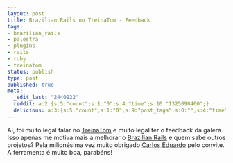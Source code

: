 ```yaml
---
layout: post
title: Brazilian Rails no TreinaTom - Feedback
tags:
- brazilian_rails
- palestra
- plugins
- rails
- ruby
- treinatom
status: publish
type: post
published: true
meta:
  _edit_last: "2440922"
  reddit: a:2:{s:5:"count";s:1:"0";s:4:"time";s:10:"1325090460";}
  delicious: a:3:{s:5:"count";s:1:"0";s:9:"post_tags";s:0:"";s:4:"time";s:10:"1231038564";}
---
```

Aí, foi muito legal falar no [TreinaTom](http://www.treinatom.com.br/) e muito legal ter o feedback da galera. Isso apenas me motiva mais a melhorar o [Brazilian Rails](http://www.improveit.com.br/software_livre/brazilian_rails) e quem sabe outros projetos? Pela milionésima vez muito obrigado [Carlos Eduardo](http://www.workingwithrails.com/person/5582-carlos-eduardo-g-franco) pelo convite. A ferramenta é muito boa, parabéns!
